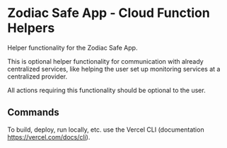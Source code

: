 # Zodiac Safe App - Cloud Function Helpers

Helper functionality for the Zodiac Safe App.

This is optional helper functionality for communication with already centralized services, like helping the user set up monitoring services at a centralized provider.

All actions requiring this functionality should be optional to the user.

## Commands

To build, deploy, run locally, etc. use the Vercel CLI (documentation https://vercel.com/docs/cli).
